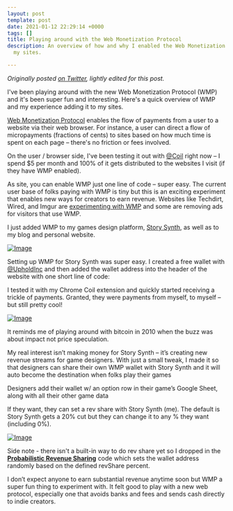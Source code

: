 ```yaml
---
layout: post
template: post
date: 2021-01-12 22:29:14 +0000
tags: []
title: Playing around with the Web Monetization Protocol
description: An overview of how and why I enabled the Web Monetization Protocol on
  my sites.

---
```

_Originally posted_ [_on Twitter_](https://twitter.com/randylubin/status/1335982410345840640)_, lightly edited for this post._

I've been playing around with the new Web Monetization Protocol (WMP) and it's been super fun and interesting. Here's a quick overview of WMP and my experience adding it to my sites.

[Web Monetization Protocol](https://webmonetization.org/) enables the flow of payments from a user to a website via their web browser. For instance, a user can direct a flow of micropayments (fractions of cents) to sites based on how much time is spent on each page – there's no friction or fees involved.

On the user / browser side, I've been testing it out with [@Coil](https://twitter.com/Coil) right now – I spend $5 per month and 100% of it gets distributed to the websites I visit (if they have WMP enabled).

As site, you can enable WMP just one line of code – super easy. The current user base of folks paying with WMP is tiny but this is an exciting experiment that enables new ways for creators to earn revenue. Websites like Techdirt, Wired, and Imgur are [experimenting with WMP](https://www.techdirt.com/articles/20201002/23043245437/our-new-monetization-experiment-coil-web-monetization-protocol.shtml) and some are removing ads for visitors that use WMP.

I just added WMP to my games design platform, [Story Synth](https://storysynth.org), as well as to my blog and personal website.  
  
[![Image](https://pbs.twimg.com/media/EopYq-KUYAIQ6Iq.jpg)](https://pbs.twimg.com/media/EopYq-KUYAIQ6Iq.jpg "Coil sending money to Story Synth")

Setting up WMP for Story Synth was super easy. I created a free wallet with [@UpholdInc](https://twitter.com/UpholdInc) and then added the wallet address into the header of the website with one short line of code:  
  
<meta name="monetization" content="$ilp.uphold.com/WMbkRBiZFgbx">

I tested it with my Chrome Coil extension and quickly started receiving a trickle of payments. Granted, they were payments from myself, to myself – but still pretty cool!  
  
[![Image](https://pbs.twimg.com/media/EopZdT7VEAAzUHV.png)](https://pbs.twimg.com/media/EopZdT7VEAAzUHV.png)

It reminds me of playing around with bitcoin in 2010 when the buzz was about impact not price speculation.

My real interest isn’t making money for Story Synth – it’s creating new revenue streams for game designers. With just a small tweak, I made it so that designers can share their own WMP wallet with Story Synth and it will auto become the destination when folks play their games

Designers add their wallet w/ an option row in their game’s Google Sheet, along with all their other game data  
  
If they want, they can set a rev share with Story Synth (me). The default is Story Synth gets a 20% cut but they can change it to any % they want (including 0%).

[![Image](https://pbs.twimg.com/media/EopbiWEVoAg0Mwp.png)](https://pbs.twimg.com/media/EopbiWEVoAg0Mwp.png)

Side note - there isn't a built-in way to do rev share yet so I dropped in the [**Probabilistic Revenue Sharing**](https://webmonetization.org/docs/probabilistic-rev-sharing) code which sets the wallet address randomly based on the defined revShare percent.

I don’t expect anyone to earn substantial revenue anytime soon but WMP a super fun thing to experiment with. It felt good to play with a new web protocol, especially one that avoids banks and fees and sends cash directly to indie creators.